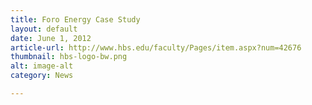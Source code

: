 ```yaml
---
title: Foro Energy Case Study
layout: default
date: June 1, 2012
article-url: http://www.hbs.edu/faculty/Pages/item.aspx?num=42676
thumbnail: hbs-logo-bw.png
alt: image-alt
category: News

---
```

